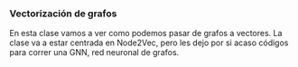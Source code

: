 ### Vectorización de grafos

En esta clase vamos a ver como podemos pasar de grafos a vectores. La clase va a estar centrada en Node2Vec, pero les dejo por si acaso códigos para correr una GNN, red neuronal de grafos. 
